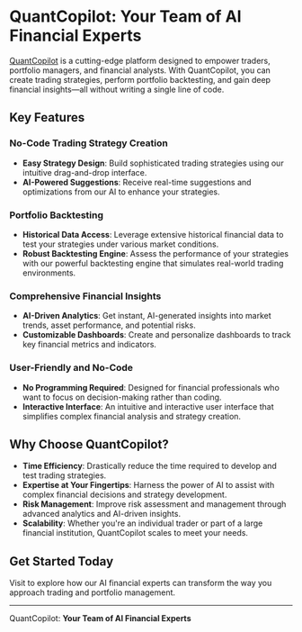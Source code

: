 # QuantCopilot: Your Team of AI Financial Experts

[QuantCopilot](https://llmquant.com/) is a cutting-edge platform designed to empower traders, portfolio managers, and financial analysts. With QuantCopilot, you can create trading strategies, perform portfolio backtesting, and gain deep financial insights—all without writing a single line of code.

## Key Features

### No-Code Trading Strategy Creation
- **Easy Strategy Design**: Build sophisticated trading strategies using our intuitive drag-and-drop interface.
- **AI-Powered Suggestions**: Receive real-time suggestions and optimizations from our AI to enhance your strategies.

### Portfolio Backtesting
- **Historical Data Access**: Leverage extensive historical financial data to test your strategies under various market conditions.
- **Robust Backtesting Engine**: Assess the performance of your strategies with our powerful backtesting engine that simulates real-world trading environments.

### Comprehensive Financial Insights
- **AI-Driven Analytics**: Get instant, AI-generated insights into market trends, asset performance, and potential risks.
- **Customizable Dashboards**: Create and personalize dashboards to track key financial metrics and indicators.

### User-Friendly and No-Code
- **No Programming Required**: Designed for financial professionals who want to focus on decision-making rather than coding.
- **Interactive Interface**: An intuitive and interactive user interface that simplifies complex financial analysis and strategy creation.

## Why Choose QuantCopilot?

- **Time Efficiency**: Drastically reduce the time required to develop and test trading strategies.
- **Expertise at Your Fingertips**: Harness the power of AI to assist with complex financial decisions and strategy development.
- **Risk Management**: Improve risk assessment and management through advanced analytics and AI-driven insights.
- **Scalability**: Whether you're an individual trader or part of a large financial institution, QuantCopilot scales to meet your needs.

## Get Started Today
Visit to explore how our AI financial experts can transform the way you approach trading and portfolio management.

---

QuantCopilot: **Your Team of AI Financial Experts**

